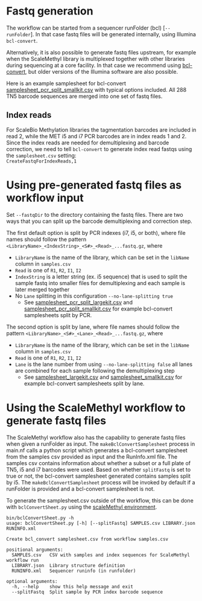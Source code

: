 # Fastq generation
The workflow can be started from a sequencer runFolder (bcl) [`--runFolder`]. In that case fastq files will be generated internally, using Illumina `bcl-convert`.

Alternatively, it is also possible to generate fastq files upstream, for example when the ScaleMethyl library is multiplexed together with other libraries during sequencing at a core facility. In that case we recommend using [bcl-convert](https://support.illumina.com/sequencing/sequencing_software/bcl-convert.html), but older versions of the Illumina software are also possible.

Here is an example samplesheet for bcl-convert [samplesheet_pcr_split_smallkit.csv](examples/samplesheet_pcr_split_smallkit.csv) with typical options included. All 288 TN5 barcode sequences are merged into one set of fastq files.

## Index reads
For ScaleBio Methylation libraries the tagmentation barcodes are included in read 2, while the MET i5 and i7 PCR barcodes are in index reads 1 and 2. Since the index reads are needed for demultiplexing and barcode correction, we need to tell `bcl-convert` to generate index read fastqs using the `samplesheet.csv` setting: \
`CreateFastqForIndexReads,1`

# Using pre-generated fastq files as workflow input
Set `--fastqDir` to the directory containing the fastq files. 
There are two ways that you can split up the barcode demultiplexing and correction step.

The first default option is split by PCR indexes (i7, i5, or both), where file names should follow the pattern `<LibraryName>_<IndexString>_<S#>_<Read>_...fastq.gz`, where
* `LibraryName` is the name of the library, which can be set in the `libName` column in `samples.csv`
* `Read` is one of `R1`, `R2`, `I1`, `I2`
* `IndexString` is a letter string (ex. i5 sequence) that is used to split the sample fastq into smaller files for demultiplexing and each sample is later merged together 
* No `Lane` splitting in this configuration `--no-lane-splitting true`  
    - See [samplesheet_pcr_split_largekit.csv](examples/samplesheet_pcr_split_largekit.csv) and [samplesheet_pcr_split_smallkit.csv](examples/samplesheet_pcr_split_smallkit.csv) for example bcl-convert samplesheets split by PCR.  

The second option is split by lane, where file names should follow the pattern `<LibraryName>_<S#>_<Lane>_<Read>_...fastq.gz`, where
* `LibraryName` is the name of the library, which can be set in the `libName` column in `samples.csv`
* `Read` is one of `R1`, `R2`, `I1`, `I2`
* `Lane` is the lane number from using `--no-lane-splitting false` all lanes are combined for each sample following the demultiplexing step  
    - See [samplesheet_largekit.csv](examples/samplesheet_largekit.csv) and [samplesheet_smallkit.csv](examples/samplesheet_smallkit.csv) for example bcl-convert samplesheets split by lane.  

# Using the ScaleMethyl workflow to generate fastq files
The ScaleMethyl workflow also has the capability to generate fastq files when given a runFolder as input. The `makeBclConvertSamplesheet` process in main.nf calls a python script which generates a bcl-convert samplesheet from the samples csv provided as input and the RunInfo.xml file. The samples csv contains information about whether a subset or a full plate of TN5, i5 and i7 barcodes were used. Based on whether `splitFastq` is set to true or not, the bcl-convert samplesheet generated contains samples split by i5. The `makeBclConvertSamplesheet` process will be invoked by default if a runFolder is provided and a bcl-convert samplesheet is not.  

To generate the samplesheet.csv outside of the workflow, this can be done with `bclConvertSheet.py` using the [scaleMethyl environment](../scaleMethyl.conda.yml).  

```
bin/bclConvertSheet.py -h 
usage: bclConvertSheet.py [-h] [--splitFastq] SAMPLES.csv LIBRARY.json RUNINFO.xml

Create bcl_convert samplesheet.csv from workflow samples.csv

positional arguments:
  SAMPLES.csv   CSV with samples and index sequences for ScaleMethyl workflow run
  LIBRARY.json  Library structure definition
  RUNINFO.xml   Sequencer runinfo (in runfolder)

optional arguments:
  -h, --help    show this help message and exit
  --splitFastq  Split sample by PCR index barcode sequence
```
